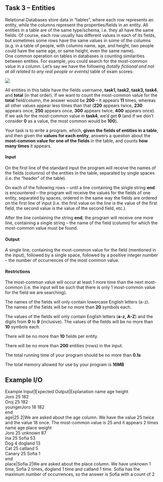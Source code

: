 ## Task 3 – Entities 
Relational Databases store data in “tables”, where each row represents an entity, while the columns represent the properties/fields in an entity. All entities in a table are of the same type/schema, i.e. they all have the same fields. Of course, each row usually has different values in each of its fields, but sometimes some rows have the same values in some of the columns (e.g. in a table of people, with columns name, age, and height, two people could have the same age, or same height, even the same name).<br> 
One common operation on tables in databases is counting similarities between entities. For example, you could search for the most-common value in a column. Let’s say we have the following *(totally fictional and not at all related to any real people or events)* table of exam scores:<br>

![](https://github.com/andy489/Data_Structures_and_Algorithms_CPP/blob/master/assets/Entities%2001.png)

All entities in this table have the fields username, **task1, task2, task3, task4**, and **total** (in that order). If we want to count the most-common value for the **total** field/column, the answer would be **200** – it appears **11** times, whereas all other values appear less times than that (**220** appears twice, **230** appears once, **250** appears once, **300** appears twice, **400** appears once). If we ask for the most-common value in **task4**, we’d get **0** (and if we don’t consider **0** as a value, the most common would be **100**).

Your task is to write a program, which, **given the fields of entities in a table**, and then given the **values for each entity**, answers a question about the **most-common value for one of the fields** in the table, and counts **how many times** it appears. 
#### Input 
On the first line of the standard input the program will receive the names of the fields (columns) of the entities in the table, separated by single spaces (i.e. the “header” of the table). 

On each of the following rows – until a line containing the single string **end** is encountered – the program will receive the values for the fields of one entity, separated by spaces, ordered in the same way the fields are ordered on the first line of input (i.e. the first value on the line is the value of the first field, the second value is the value of the second field, etc.). 

After the line containing the string **end**, the program will receive one more line, containing a single string – the name of the field (column) for which the most-common value must be found. 

#### Output 
A single line, containing the most-common value for the field (mentioned in the input), followed by a single space, followed by a positive integer number – the number of occurrences of the most common value. 
#### Restrictions 
The most-common value will occur at least 1 more time than the next most-common (i.e. the input will be such that there is only 1 most-common value for the field we are searching). 

The names of the fields will only contain lowercase English letters (a-z). The names of the fields will be no more than **20** symbols each. 

The values of the fields will only contain English letters (**a-z, A-Z**) and the digits from **0** to **9** (inclusive). The values of the fields will be no more than **10** symbols each. 

There will be no more than **10** fields per entity. 

There will be no more than **200** entities (rows) in the input. 

The total running time of your program should be no more than **0.1s** 

The total memory allowed for use by your program is **16MB**
## Example I/O 
Example Input|Expected Output|Explanation 
name age height<br>Joro 25 182<br>Oroj 25 182<br>youngerJoro 18 182<br>end<br>age|25 2|We are asked about the age column. We have the value 25 twice and the value 18 once. The most-common value is 25 and it appears 2 times 
name age place weight<br>Joro 25 unknown 87<br>Ina 25 Sofia 53<br>Dog 4 dogland 13<br>Cat 25 catland 5<br>Canary 25 Sofia 1<br>end<br>place|Sofia 2|We are asked about the place column. We have unknown 1 time, Sofia 2 times, dogland 1 time and catland 1 time. Sofia has the maximum number of occurrences, so the answer is Sofia with a count of 2
